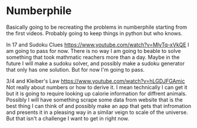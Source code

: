 # Numberphile

Basically going to be recreating the problems in numberphile starting from the first videos. Probably going to keep things in python but who knows.

In 17 and Sudoku Clues 
https://www.youtube.com/watch?v=MlyTq-xVkQE
I am going to pass for now. There is no way I am going to beable to solve something that took mathmatic reachers more than a day. Maybe in the future I will make a sudoku solver, and possibly make a sudoku generator that only has one solution. But for now I'm going to pass.  

3/4 and Kleiber's Law
https://www.youtube.com/watch?v=hLGDJFGAmic
Not really about numbers or how to derive it. I mean technically I can get it but it is going to require looking up calorie information for diffrent animals. Possibly I will have something scrape some data from website that is the best thing I can think of and possibly make an app that gets that infromation and presents it in a pleasing way in a similar veign to scale of the universe. But that isn't a challenge I want to get in right now. 
